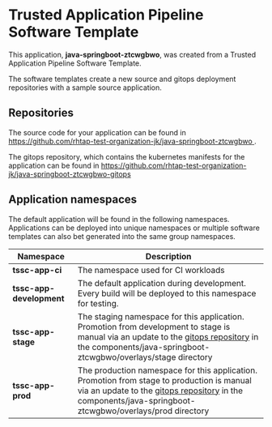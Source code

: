 # Trusted Application Pipeline Software Template

This application, **java-springboot-ztcwgbwo**, was created from a Trusted Application Pipeline Software Template.

The software templates create a new source and gitops deployment repositories with a sample source application. 

## Repositories

The source code for your application can be found in [https://github.com/rhtap-test-organization-jk/java-springboot-ztcwgbwo ](https://github.com/rhtap-test-organization-jk/java-springboot-ztcwgbwo ).
 
The gitops repository, which contains the kubernetes manifests for the application can be found in 
[https://github.com/rhtap-test-organization-jk/java-springboot-ztcwgbwo-gitops ](https://github.com/rhtap-test-organization-jk/java-springboot-ztcwgbwo-gitops ) 

## Application namespaces 

The default application will be found in the following namespaces. Applications can be deployed into unique namespaces or multiple software templates can also bet generated into the same group namespaces.  

|  Namespace   |  Description   |  
| -------- | -------- |
| **tssc-app-ci** | The namespace used for CI workloads |
| **tssc-app-development** | The default application during development. Every build will be deployed to this namespace for testing. |
| **tssc-app-stage** | The staging namespace for this application. Promotion from development to stage is manual via an update to the [gitops repository](https://github.com/rhtap-test-organization-jk/java-springboot-ztcwgbwo-gitops ) in the components/java-springboot-ztcwgbwo/overlays/stage directory |
| **tssc-app-prod** | The production namespace for this application. Promotion from stage to production is manual via an update to the [gitops repository](https://github.com/rhtap-test-organization-jk/java-springboot-ztcwgbwo-gitops ) in the components/java-springboot-ztcwgbwo/overlays/prod directory |